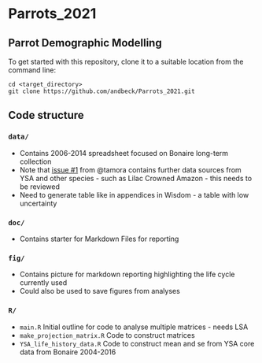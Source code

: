 # Parrots_2021

## Parrot Demographic Modelling

To get started with this repository, clone it to a suitable location from the command line: 

```
cd <target_directory>
git clone https://github.com/andbeck/Parrots_2021.git
```

## Code structure

### `data/`

- Contains 2006-2014 spreadsheet focused on Bonaire long-term collection
- Note that [issue #1](https://github.com/andbeck/Parrots_2021/issues/1) from @tamora contains further data sources from YSA and other species - such as Lilac Crowned Amazon - this needs to be reviewed
- Need to generate table like in appendices in Wisdom - a table with low uncertainty

### `doc/`

- Contains starter for Markdown Files for reporting

### `fig/`

- Contains picture for markdown reporting highlighting the life cycle currently used
- Could also be used to save figures from analyses

### `R/`

- `main.R` Initial outline for code to analyse multiple matrices - needs LSA
- `make_projection_matrix.R` Code to construct matrices
- `YSA_life_history_data.R` Code to construct mean and se from YSA core data from Bonaire 2004-2016
